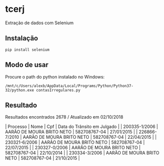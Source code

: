 # tcerj

Extração de dados com Selenium

## Instalação

```
pip install selenium
```

## Modo de usar

Procure o path do python instalado no Windows:

```
/mnt/c/Users/alexb/AppData/Local/Programs/Python/Python37-32/python.exe contasIrregulares.py
```

## Resultado

Resultados encontrados 2678 / Atualizado em 02/10/2018 

| Processo | Nome | Cpf | Data do Trânsito em Julgado |
| 200335-1/2006 | AARÃO DE MOURA BRITO NETO | 582708767-04 | 27/01/2015 |
| 226866-7/2010 | AARÃO DE MOURA BRITO NETO | 582708767-04 | 22/04/2015 |
| 230321-6/2006 | AARÃO DE MOURA BRITO NETO | 582708767-04 | 22/07/2015 |
| 230327-0/2006 | AARÃO DE MOURA BRITO NETO | 582708767-04 | 22/10/2014 |
| 230334-3/2006 | AARÃO DE MOURA BRITO NETO | 582708767-04 | 21/10/2015 |
